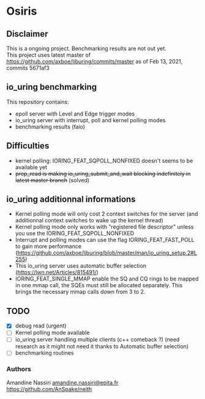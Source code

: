 # Osiris

## Disclaimer
This is a ongoing project. 
Benchmarking results are not out yet.  
This project uses latest master of https://github.com/axboe/liburing/commits/master
as of Feb 13, 2021, commits 5671af3

## io_uring benchmarking
This repository contains: 
- epoll server with Level and Edge trigger modes
- io_uring server with interrupt, poll and kernel polling modes
- benchmarking results (faio)

## Difficulties
- kernel polling: IORING_FEAT_SQPOLL_NONFIXED doesn't seems to be available yet
- ~~prep_read is making io_uring_submit_and_wait blocking indefinitely in latest master branch~~ (solved)

## io_uring additionnal informations
- Kernel polling mode will only cost 2 context switches for the server (and additionnal
context switches to wake up the kernel thread)
- Kernel polling mode only works with "registered file descriptor" unless you use the
IORING_FEAT_SQPOLL_NONFIXED
- Interrupt and polling modes can use the flag IORING_FEAT_FAST_POLL to gain
more performance (https://github.com/axboe/liburing/blob/master/man/io_uring_setup.2#L255)
- This io_uring server uses automatic buffer selection (https://lwn.net/Articles/815491/)
- IORING_FEAT_SINGLE_MMAP enable the SQ and CQ rings to be mapped in one mmap call,
the SQEs must still be allocated separately.
This brings the necessary mmap calls down from 3 to 2.

## TODO
- [x] debug read (urgent)
- [ ] Kernel polling mode available
- [ ] io_uring server handling multiple clients (c++ comeback ?) (need research as it might not need it thanks to Automatic buffer selection)
- [ ] benchmarking routines

### Authors
Amandine Nassiri <amandine.nassiri@epita.fr>  
https://github.com/AnSpake/neith
